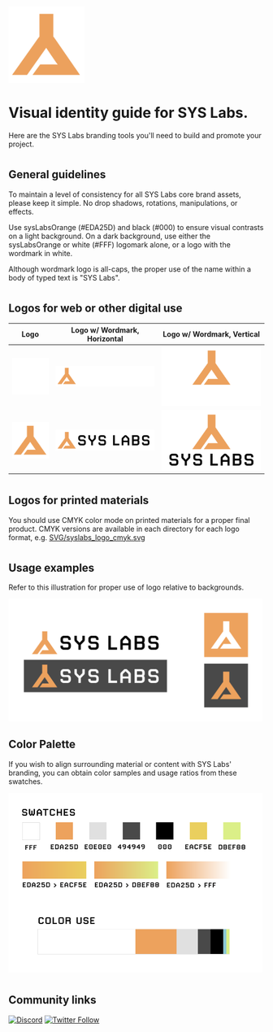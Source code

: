 <p align="left">
  <img src="SVG/syslabs_logo.svg" alt="Logo" width="150px" height="150px">
</p>


# Visual identity guide for **SYS Labs**.
Here are the SYS Labs branding tools you'll need to build and promote your project.

# 

## General guidelines

To maintain a level of consistency for all SYS Labs core brand assets, please keep it simple.  No drop shadows, rotations, manipulations, or effects.

Use sysLabsOrange (#EDA25D) and black (#000) to ensure visual contrasts on a light background. On a dark background, use either the sysLabsOrange or white (#FFF) logomark alone, or a logo with the wordmark in white.

Although wordmark logo is all-caps, the proper use of the name within a body of typed text is "SYS Labs". 

#

## Logos for web or other digital use


|  Logo             |   Logo w/ Wordmark, Horizontal                                           |  Logo w/ Wordmark, Vertical
| ----------------- | ------------------------------------------------------------------ | -----------------------------------------------------------------
|  [![LogoWhite](SVG/syslabs_logo_white.svg)](SVG/syslabs_logo_white.svg)  | [![WordmarkedWhiteHorizontal](SVG/syslabs_horizontal_white.svg)](SVG/syslabs_horizontal_white.svg) | [![WordmarkedWhiteVertical](SVG/syslabs_vertical_white.svg)](SVG/syslabs_vertical_white.svg)
|  [![LogoOrange](SVG/syslabs_logo.svg)](SVG/syslabs_logo.svg)  | [![WordmarkedOrangeHorizontal](SVG/syslabs_horizontal.svg)](SVG/syslabs_horizontal.svg) | [![WordmarkedOrangeVertical](SVG/syslabs_vertical.svg)](SVG/syslabs_vertical.svg)

#

## Logos for printed materials

You should use CMYK color mode on printed materials for a proper final product. CMYK versions are available in each directory for each logo format, e.g. [SVG/syslabs_logo_cmyk.svg](SVG/syslabs_logo_cmyk.svg)  

#

## Usage examples

Refer to this illustration for proper use of logo relative to backgrounds.

<p align="left">
  <img src="syslabs_logoUsage.png" alt="Color palette" width="500px">
</p>

## Color Palette

If you wish to align surrounding material or content with SYS Labs' branding, you can obtain color samples and usage ratios from these swatches.

<p align="left">
  <img src="syslabs_colorPalette.png" alt="Color palette" width="500px">
</p>

#

## Community links
[![Discord](https://img.shields.io/discord/1087373765014454322)](https://discord.gg/rollux)
[![Twitter Follow](https://img.shields.io/twitter/follow/SYSLabsOfficial?style=social)](https://twitter.com/SYSLabsOfficial)
